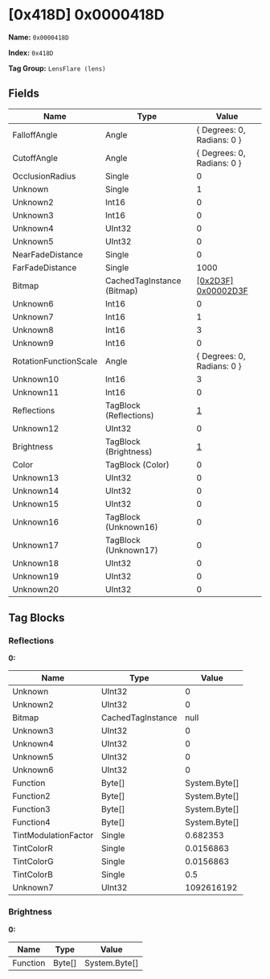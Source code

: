 # [0x418D] 0x0000418D

**Name:** ```0x0000418D```

**Index:** ```0x418D```

**Tag Group:** ```LensFlare (lens)```

## Fields

Name	| Type	| Value
---	|---	|---	|
FalloffAngle	|Angle	|{ Degrees: 0, Radians: 0 }
CutoffAngle	|Angle	|{ Degrees: 0, Radians: 0 }
OcclusionRadius	|Single	|0
Unknown	|Single	|1
Unknown2	|Int16	|0
Unknown3	|Int16	|0
Unknown4	|UInt32	|0
Unknown5	|UInt32	|0
NearFadeDistance	|Single	|0
FarFadeDistance	|Single	|1000
Bitmap	|CachedTagInstance (Bitmap)	|[[0x2D3F] 0x00002D3F](../Bitmap/2D3F.md)
Unknown6	|Int16	|0
Unknown7	|Int16	|1
Unknown8	|Int16	|3
Unknown9	|Int16	|0
RotationFunctionScale	|Angle	|{ Degrees: 0, Radians: 0 }
Unknown10	|Int16	|3
Unknown11	|Int16	|0
Reflections	|TagBlock (Reflections)	|[1](#reflections)
Unknown12	|UInt32	|0
Brightness	|TagBlock (Brightness)	|[1](#brightness)
Color	|TagBlock (Color)	|0
Unknown13	|UInt32	|0
Unknown14	|UInt32	|0
Unknown15	|UInt32	|0
Unknown16	|TagBlock (Unknown16)	|0
Unknown17	|TagBlock (Unknown17)	|0
Unknown18	|UInt32	|0
Unknown19	|UInt32	|0
Unknown20	|UInt32	|0


## Tag Blocks

### Reflections

**0:**

Name	| Type	| Value
---	|---	|---	|
Unknown	|UInt32	|0
Unknown2	|UInt32	|0
Bitmap	|CachedTagInstance	|null
Unknown3	|UInt32	|0
Unknown4	|UInt32	|0
Unknown5	|UInt32	|0
Unknown6	|UInt32	|0
Function	|Byte[]	|System.Byte[]
Function2	|Byte[]	|System.Byte[]
Function3	|Byte[]	|System.Byte[]
Function4	|Byte[]	|System.Byte[]
TintModulationFactor	|Single	|0.682353
TintColorR	|Single	|0.0156863
TintColorG	|Single	|0.0156863
TintColorB	|Single	|0.5
Unknown7	|UInt32	|1092616192


### Brightness

**0:**

Name	| Type	| Value
---	|---	|---	|
Function	|Byte[]	|System.Byte[]


